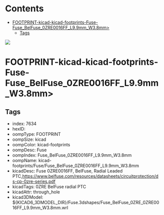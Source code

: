 



Contents
========

* [FOOTPRINT-kicad-kicad-footprints-Fuse-Fuse_BelFuse_0ZRE0016FF_L9.9mm_W3.8mm>](#footprint-kicad-kicad-footprints-fuse-fuse_belfuse_0zre0016ff_l99mm_w38mm)
	* [Tags](#tags)
  
![][im]
# FOOTPRINT-kicad-kicad-footprints-Fuse-Fuse_BelFuse_0ZRE0016FF_L9.9mm_W3.8mm>

## Tags

- index: 7634
- hexID: 
- oompType: FOOTPRINT
- oompSize: kicad
- oompColor: kicad-footprints
- oompDesc: Fuse
- oompIndex: Fuse_BelFuse_0ZRE0016FF_L9.9mm_W3.8mm
- oompName: kicad-footprints/Fuse/Fuse_BelFuse_0ZRE0016FF_L9.9mm_W3.8mm
- kicadDesc: Fuse 0ZRE0016FF, BelFuse, Radial Leaded PTC,https://www.belfuse.com/resources/datasheets/circuitprotection/ds-cp-0zre-series.pdf
- kicadTags: 0ZRE BelFuse radial PTC
- kicadAttr: through_hole
- kicad3DModel: ${KICAD6_3DMODEL_DIR}/Fuse.3dshapes/Fuse_BelFuse_0ZRE_0ZRE0016FF_L9.9mm_W3.8mm.wrl



[im]: image.png
